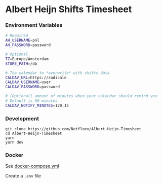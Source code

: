# Albert Heijn Shifts Timesheet

### Environment Variables

```bash
# Required
AH_USERNAME=pnl
AH_PASSWORD=password

# Optional
TZ=Europe/Amsterdam
STORE_PATH=/db

# The calendar to *overwrite* with shifts data
CALDAV_URL=https://radicale
CALDAV_USERNAME=user
CALDAV_PASSWORD=password

# (Optional) amount of minutes when your calendar should remind you
# Default is 60 minutes
CALDAV_NOTIFY_MINUTES=120,15
```

### Development

```
git clone https://github.com/Netfloex/Albert-Heijn-Timesheet
cd Albert-Heijn-Timesheet
yarn
yarn dev
```

### Docker

See [docker-compose.yml](docker-compose.yml)

Create a `.env` file
